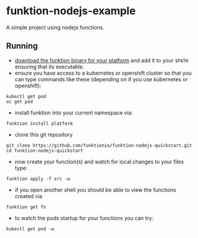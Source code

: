 # funktion-nodejs-example

A simple project using nodejs functions.

## Running 

* [download the funktion binary for your platform](https://github.com/funktionio/funktion/releases) and add it to your `$PATH` ensuring that its executable. 
* ensure you have access to a kubernetes or openshift cluster so that you can type commands like these (depending on if you use kubernetes or openshift):

```
kubectl get pod
oc get pod
```
* install funktion into your current namespace via:

```
funktion install platform
```

* clone this git repository
```
git clone https://github.com/funktionio/funktion-nodejs-quickstart.git
cd funktion-nodejs-quickstart
```

* now create your function(s) and watch for local changes to your files type:

```
funktion apply -f src -w
```

* if you open another shell you should be able to view the functions created via

```
funktion get fn
```

* to watch the pods startup for your functions you can try:

```
kubectl get pod -w
```
